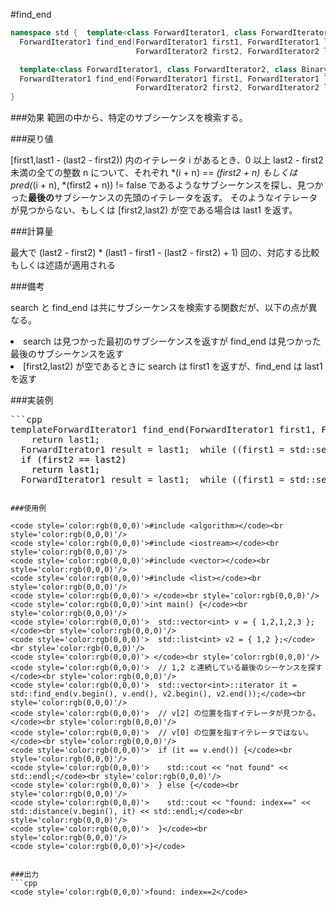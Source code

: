 #find_end
```cpp
namespace std {  template<class ForwardIterator1, class ForwardIterator2>
  ForwardIterator1 find_end(ForwardIterator1 first1, ForwardIterator1 last1,
                            ForwardIterator2 first2, ForwardIterator2 last2);

  template<class ForwardIterator1, class ForwardIterator2, class BinaryPredicate>
  ForwardIterator1 find_end(ForwardIterator1 first1, ForwardIterator1 last1,
                            ForwardIterator2 first2, ForwardIterator2 last2, BinaryPredicate pred);
}
```

###効果
範囲の中から、特定のサブシーケンスを検索する。

###戻り値

[first1,last1 - (last2 - first2)) 内のイテレータ i があるとき、0 以上 last2 - first2 未満の全ての整数 n について、それぞれ *(i + n) == *(first2 + n) もしくは pred(*(i + n), *(first2 + n)) != false であるようなサブシーケンスを探し、見つかった<b>最後の</b>サブシーケンスの先頭のイテレータを返す。
そのようなイテレータが見つからない、もしくは [first2,last2) が空である場合は last1 を返す。

###計算量

最大で (last2 - first2) * (last1 - first1 - (last2 - first2) + 1) 回の、対応する比較もしくは述語が適用される<code>
</code>

###備考

search と find_end は共にサブシーケンスを検索する関数だが、以下の点が異なる。
<li>search は見つかった最初のサブシーケンスを返すが find_end 
は見つかった最後のサブシーケンスを返す</li>
<li>[first2,last2) が空であるときに search は first1 
を返すが、find_end は last1 を返す
</li>

###実装例

<pre>```cpp
template<class ForwardIterator1, class ForwardIterator2>ForwardIterator1 find_end(ForwardIterator1 first1, ForwardIterator1 last1,                          ForwardIterator2 first2, ForwardIterator2 last2) {  if (first2 == last2)
    return last1;
  ForwardIterator1 result = last1;  while ((first1 = std::search(first1, last1, first2, last2)) != last1) {    result = first1;    ++first1;  }  return result;}template<class ForwardIterator1, class ForwardIterator2, class BinaryPredicate>ForwardIterator1 find_end(ForwardIterator1 first1, ForwardIterator1 last1,                          ForwardIterator2 first2, ForwardIterator2 last2, BinaryPredicate pred) {
<span style='color:rgb(0,0,0)'>  if (first2 == last2)
</span><span style='color:rgb(0,0,0)'>    return last1;
</span>  ForwardIterator1 result = last1;  while ((first1 = std::search(first1, last1, first2, last2, pred)) != last1) {    result = first1;    ++first1;  }  return result;}
</pre>
```

###使用例

<code style='color:rgb(0,0,0)'>#include <algorithm></code><br style='color:rgb(0,0,0)'/>
<code style='color:rgb(0,0,0)'>#include <iostream></code><br style='color:rgb(0,0,0)'/>
<code style='color:rgb(0,0,0)'>#include <vector></code><br style='color:rgb(0,0,0)'/>
<code style='color:rgb(0,0,0)'>#include <list></code><br style='color:rgb(0,0,0)'/>
<code style='color:rgb(0,0,0)'> </code><br style='color:rgb(0,0,0)'/>
<code style='color:rgb(0,0,0)'>int main() {</code><br style='color:rgb(0,0,0)'/>
<code style='color:rgb(0,0,0)'>  std::vector<int> v = { 1,2,1,2,3 };</code><br style='color:rgb(0,0,0)'/>
<code style='color:rgb(0,0,0)'>  std::list<int> v2 = { 1,2 };</code><br style='color:rgb(0,0,0)'/>
<code style='color:rgb(0,0,0)'> </code><br style='color:rgb(0,0,0)'/>
<code style='color:rgb(0,0,0)'>  // 1,2 と連続している最後のシーケンスを探す</code><br style='color:rgb(0,0,0)'/>
<code style='color:rgb(0,0,0)'>  std::vector<int>::iterator it = std::find_end(v.begin(), v.end(), v2.begin(), v2.end());</code><br style='color:rgb(0,0,0)'/>
<code style='color:rgb(0,0,0)'>  // v[2] の位置を指すイテレータが見つかる。</code><br style='color:rgb(0,0,0)'/>
<code style='color:rgb(0,0,0)'>  // v[0] の位置を指すイテレータではない。</code><br style='color:rgb(0,0,0)'/>
<code style='color:rgb(0,0,0)'>  if (it == v.end()) {</code><br style='color:rgb(0,0,0)'/>
<code style='color:rgb(0,0,0)'>    std::cout << "not found" << std::endl;</code><br style='color:rgb(0,0,0)'/>
<code style='color:rgb(0,0,0)'>  } else {</code><br style='color:rgb(0,0,0)'/>
<code style='color:rgb(0,0,0)'>    std::cout << "found: index==" << std::distance(v.begin(), it) << std::endl;</code><br style='color:rgb(0,0,0)'/>
<code style='color:rgb(0,0,0)'>  }</code><br style='color:rgb(0,0,0)'/>
<code style='color:rgb(0,0,0)'>}</code>


###出力
```cpp
<code style='color:rgb(0,0,0)'>found: index==2</code>
